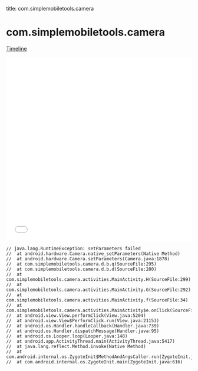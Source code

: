 title: com.simplemobiletools.camera

# com.simplemobiletools.camera

[Timeline](./vis-timeline.html)

<iframe src="./vis-timeline.html" width="100%" height="500px" style="border:none;"></iframe>

```
// java.lang.RuntimeException: setParameters failed
// 	at android.hardware.Camera.native_setParameters(Native Method)
// 	at android.hardware.Camera.setParameters(Camera.java:1878)
// 	at com.simplemobiletools.camera.d.b.q(SourceFile:295)
// 	at com.simplemobiletools.camera.d.b.d(SourceFile:280)
// 	at com.simplemobiletools.camera.activities.MainActivity.H(SourceFile:299)
// 	at com.simplemobiletools.camera.activities.MainActivity.G(SourceFile:292)
// 	at com.simplemobiletools.camera.activities.MainActivity.f(SourceFile:34)
// 	at com.simplemobiletools.camera.activities.MainActivity$e.onClick(SourceFile:214)
// 	at android.view.View.performClick(View.java:5204)
// 	at android.view.View$PerformClick.run(View.java:21153)
// 	at android.os.Handler.handleCallback(Handler.java:739)
// 	at android.os.Handler.dispatchMessage(Handler.java:95)
// 	at android.os.Looper.loop(Looper.java:148)
// 	at android.app.ActivityThread.main(ActivityThread.java:5417)
// 	at java.lang.reflect.Method.invoke(Native Method)
// 	at com.android.internal.os.ZygoteInit$MethodAndArgsCaller.run(ZygoteInit.java:726)
// 	at com.android.internal.os.ZygoteInit.main(ZygoteInit.java:616)

```



